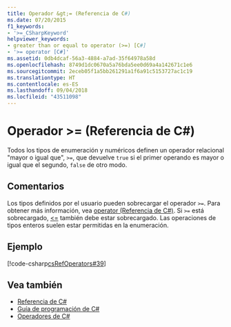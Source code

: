 ```yaml
---
title: Operador &gt;= (Referencia de C#)
ms.date: 07/20/2015
f1_keywords:
- '>=_CSharpKeyword'
helpviewer_keywords:
- greater than or equal to operator (>=) [C#]
- '>= operator [C#]'
ms.assetid: 0db4dcaf-56a3-4884-a7ad-35f64978a58d
ms.openlocfilehash: 8749d1dc0670a5a76bda5ee0d69a4a142671c1e6
ms.sourcegitcommit: 2eceb05f1a5bb261291a1f6a91c5153727ac1c19
ms.translationtype: HT
ms.contentlocale: es-ES
ms.lasthandoff: 09/04/2018
ms.locfileid: "43511098"
---
```

# <a name="gt-operator-c-reference"></a>Operador &gt;= (Referencia de C#)
Todos los tipos de enumeración y numéricos definen un operador relacional "mayor o igual que", `>=`, que devuelve `true` si el primer operando es mayor o igual que el segundo, `false` de otro modo.  
  
## <a name="remarks"></a>Comentarios  
 Los tipos definidos por el usuario pueden sobrecargar el operador `>=`. Para obtener más información, vea [operator (Referencia de C#)](../../../csharp/language-reference/keywords/operator.md). Si `>=` está sobrecargado, [<=](../../../csharp/language-reference/operators/less-than-equal-operator.md) también debe estar sobrecargado. Las operaciones de tipos enteros suelen estar permitidas en la enumeración.  
  
## <a name="example"></a>Ejemplo  
 [!code-csharp[csRefOperators#39](../../../csharp/language-reference/operators/codesnippet/CSharp/greater-than-equal-operator_1.cs)]  
  
## <a name="see-also"></a>Vea también

- [Referencia de C#](../../../csharp/language-reference/index.md)  
- [Guía de programación de C#](../../../csharp/programming-guide/index.md)  
- [Operadores de C#](../../../csharp/language-reference/operators/index.md)
